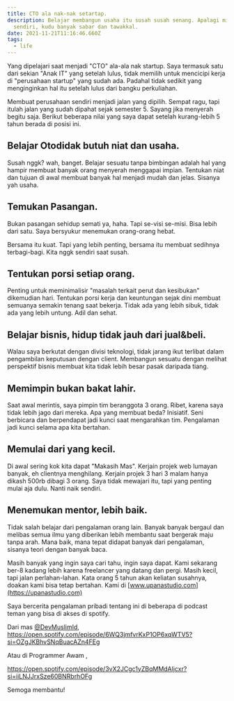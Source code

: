 ```yaml
---
title: CTO ala nak-nak setartap.
description: Belajar membangun usaha itu susah susah senang. Apalagi milik
  sendiri, kudu banyak sabar dan tawakkal.
date: 2021-11-21T11:16:46.660Z
tags:
  - life
---
```

Yang dipelajari saat menjadi "CTO" ala-ala nak startup. Saya termasuk satu dari sekian "Anak IT" yang setelah lulus, tidak memilih untuk mencicipi kerja di "perusahaan startup" yang sudah ada. Padahal tidak sedikit yang menginginkan hal itu setelah lulus dari bangku perkuliahan.

Membuat perusahaan sendiri menjadi jalan yang dipilih. Sempat ragu, tapi itulah jalan yang sudah dipahat sejak semester 5. Sayang jika menyerah begitu saja. Berikut beberapa nilai yang saya dapat setelah kurang-lebih 5 tahun berada di posisi ini.

## **Belajar Otodidak butuh niat dan usaha.**

Susah nggk? wah, banget. Belajar sesuatu tanpa bimbingan adalah hal yang hampir membuat banyak orang menyerah menggapai impian. Tentukan niat dan tujuan di awal membuat banyak hal menjadi mudah dan jelas. Sisanya yah usaha.

## **Temukan Pasangan.**

Bukan pasangan sehidup semati ya, haha. Tapi se-visi se-misi. Bisa lebih dari satu. Saya bersyukur menemukan orang-orang hebat.

Bersama itu kuat. Tapi yang lebih penting, bersama itu membuat sedihnya terbagi-bagi. Kita nggk sendiri saat susah.

## **Tentukan porsi setiap orang.**

Penting untuk meminimalisir "masalah terkait perut dan kesibukan" dikemudian hari. Tentukan porsi kerja dan keuntungan sejak dini membuat semuanya semakin tenang saat bekerja. Tidak ada yang lebih sibuk, tidak ada yang lebih untung. Adil dan sehat.

## **Belajar bisnis, hidup tidak jauh dari jual&beli.**

Walau saya berkutat dengan divisi teknologi, tidak jarang ikut terlibat dalam pengambilan keputusan dengan client. Membangun sesuatu dengan melihat perspektif bisnis membuat kita tidak lebih besar pasak daripada tiang.

## **Memimpin bukan bakat lahir.**

Saat awal merintis, saya pimpin tim beranggota 3 orang. Ribet, karena saya tidak lebih jago dari mereka. Apa yang membuat beda? Inisiatif. Seni berbicara dan berpendapat jadi kunci saat mengarahkan tim. Pengalaman jadi kunci selama apa kita bertahan.

## **Memulai dari yang kecil.**

Di awal sering kok kita dapat "Makasih Mas". Kerjain projek web lumayan banyak, eh clientnya menghilang. Kerjain projek 3 hari 3 malam hanya dikash 500rb dibagi 3 orang. Saya tidak mewajari itu, tapi yang penting mulai aja dulu. Nanti naik sendiri.

## **Menemukan mentor, lebih baik.**

Tidak salah belajar dari pengalaman orang lain. Banyak banyak bergaul dan melibas semua ilmu yang diberikan lebih membantu saat bergerak maju tanpa arah. Mana baik, mana tepat didapat banyak dari pengalaman, sisanya teori dengan banyak baca.

Masih banyak yang ingin saya cari tahu, ingin saya dapat. Kami sekarang ber-8 kadang lebih karena freelancer yang datang dan pergi. Masih kecil, tapi jalan perlahan-lahan. Kata orang 5 tahun akan keliatan susahnya, doakan kami bisa tetap bertahan. Kami di [www.upanastudio.com](https://upanastudio.com)

Saya bercerita pengalaman pribadi tentang ini di beberapa di podcast teman yang bisa di akses di spotify.

Dari mas [@DevMuslimId](https://twitter.com/@DevMuslimId), <https://open.spotify.com/episode/6WQ3jmfvrKxP1OP6xqWTV5?si=OZgJKBhvSNqBuacAZn4FEg>

Atau di Programmer Awam ,

<https://open.spotify.com/episode/3vX2JCgc1yZBqMMdAljcxr?si=iiLNJJrxSze60BNRbrhOFg>

Semoga membantu!